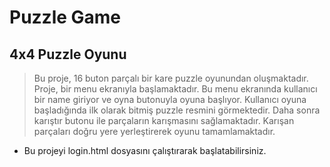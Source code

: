 # Puzzle Game
## 4x4 Puzzle Oyunu

> Bu proje, 16 buton parçalı bir kare puzzle oyunundan oluşmaktadır. Proje, bir menu ekranıyla başlamaktadır. Bu menu ekranında kullanıcı bir name giriyor ve oyna butonuyla oyuna başlıyor. Kullanıcı oyuna başladığında ilk olarak bitmiş puzzle resmini görmektedir. Daha sonra karıştır butonu ile parçaların karışmasını sağlamaktadır. Karışan parçaları doğru yere yerleştirerek oyunu tamamlamaktadır.

- Bu projeyi login.html dosyasını çalıştırarak başlatabilirsiniz.
